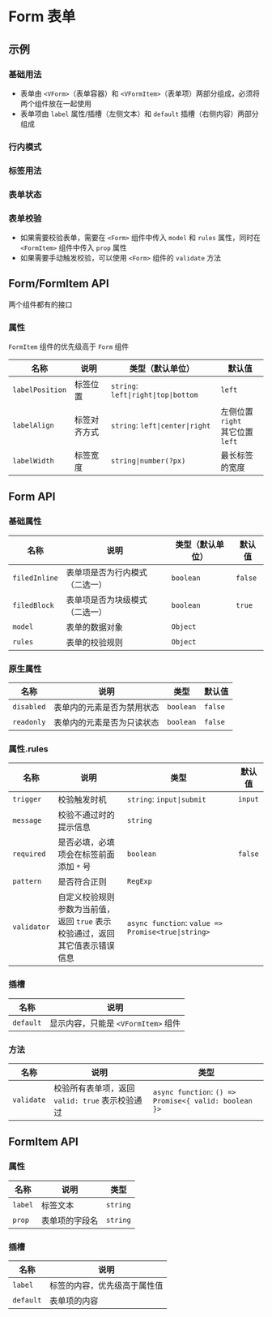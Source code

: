 # Form 表单

## 示例

### 基础用法

- 表单由 `<VForm>`（表单容器）和 `<VFormItem>`（表单项）两部分组成，必须将两个组件放在一起使用
- 表单项由 `label` 属性/插槽（左侧文本）和 `default` 插槽（右侧内容）两部分组成

<preview path="./demos/basic.vue"></preview>

### 行内模式

<preview path="./demos/filed-display.vue"></preview>

### 标签用法

<preview path="./demos/label.vue"></preview>

### 表单状态

<preview path="./demos/state.vue"></preview>

### 表单校验

- 如果需要校验表单，需要在 `<Form>` 组件中传入 `model` 和 `rules` 属性，同时在 `<FormItem>` 组件中传入 `prop` 属性
- 如果需要手动触发校验，可以使用 `<Form>` 组件的 `validate` 方法

<preview path="./demos/valid.vue"></preview>

## Form/FormItem API

两个组件都有的接口

### 属性

`FormItem` 组件的优先级高于 `Form` 组件

| 名称            | 说明         | 类型（默认单位）                     | 默认值                                |
| --------------- | ------------ | ------------------------------------ | ------------------------------------- |
| `labelPosition` | 标签位置     | `string`: `left\|right\|top\|bottom` | `left`                                |
| `labelAlign`    | 标签对齐方式 | `string`: `left\|center\|right`      | 左侧位置 `right` <br> 其它位置 `left` |
| `labelWidth`    | 标签宽度     | `string\|number(?px)`                | 最长标签的宽度                        |

## Form API

### 基础属性

| 名称          | 说明                           | 类型（默认单位） | 默认值  |
| ------------- | ------------------------------ | ---------------- | ------- |
| `filedInline` | 表单项是否为行内模式（二选一） | `boolean`        | `false` |
| `filedBlock`  | 表单项是否为块级模式（二选一） | `boolean`        | `true`  |
| `model`       | 表单的数据对象                 | `Object`         |         |
| `rules`       | 表单的校验规则                 | `Object`         |         |

### 原生属性

<!--@include: @/component/@parts/api-native.md-->

| 名称       | 说明                       | 类型      | 默认值  |
| ---------- | -------------------------- | --------- | ------- |
| `disabled` | 表单内的元素是否为禁用状态 | `boolean` | `false` |
| `readonly` | 表单内的元素是否为只读状态 | `boolean` | `false` |

### 属性.rules

| 名称        | 说明                                                                               | 类型                                               | 默认值  |
| ----------- | ---------------------------------------------------------------------------------- | -------------------------------------------------- | ------- |
| `trigger`   | 校验触发时机                                                                       | `string`: `input\|submit`                          | `input` |
| `message`   | 校验不通过时的提示信息                                                             | `string`                                           |         |
| `required`  | 是否必填，必填项会在标签前面添加 `*` 号                                            | `boolean`                                          | `false` |
| `pattern`   | 是否符合正则                                                                       | `RegExp`                                           |         |
| `validator` | 自定义校验规则 <br> 参数为当前值，返回 `true` 表示校验通过，返回其它值表示错误信息 | `async function`: `value => Promise<true\|string>` |         |

### 插槽

| 名称      | 说明                                |
| --------- | ----------------------------------- |
| `default` | 显示内容，只能是 `<VFormItem>` 组件 |

### 方法

| 名称       | 说明                                            | 类型                                                  |
| ---------- | ----------------------------------------------- | ----------------------------------------------------- |
| `validate` | 校验所有表单项，返回 `valid: true` 表示校验通过 | `async function`: `() => Promise<{ valid: boolean }>` |

## FormItem API

### 属性

| 名称    | 说明           | 类型     |
| ------- | -------------- | -------- |
| `label` | 标签文本       | `string` |
| `prop`  | 表单项的字段名 | `string` |

### 插槽

| 名称      | 说明                         |
| --------- | ---------------------------- |
| `label`   | 标签的内容，优先级高于属性值 |
| `default` | 表单项的内容                 |
